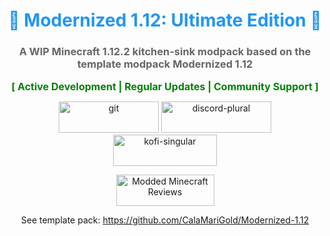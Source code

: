 <h1 style="color: #2196f3; text-align: center;">🚀 <strong>Modernized 1.12: Ultimate Edition 🚀</strong></h1>
<h3 style="color: #666666; text-align: center;">A WIP Minecraft 1.12.2 kitchen-sink modpack based on the template modpack Modernized 1.12</h3>
<p style="text-align: center;"><span style="font-size: 16px;"><strong><span style="color: #008000; font-size: 16px;">[ Active Development | Regular Updates | Community Support ]</span></strong></span></p>
<p style="text-align: center;"><a href="https://github.com/CalaMariGold/Modernized-1.12-Ultimate-Edition" target="_blank" rel="noopener noreferrer"><img src="https://cdn.jsdelivr.net/npm/@intergrav/devins-badges@3/assets/cozy/available/git_64h.png" alt="git" width="160" height="50" /></a> <a href="https://discord.gg/urdscFmnmm" target="_blank" rel="noopener noreferrer"><img style="display: inline; margin-left: auto; margin-right: auto;" src="https://cdn.jsdelivr.net/npm/@intergrav/devins-badges@3/assets/cozy/social/discord-plural_64h.png" alt="discord-plural" width="176" height="50" /></a> <a href="https://ko-fi.com/calamarigoldmodpacks" target="_blank" rel="noopener noreferrer"><img style="display: inline; margin-left: auto; margin-right: auto;" src="https://cdn.jsdelivr.net/npm/@intergrav/devins-badges@3/assets/cozy/donate/kofi-singular_64h.png" alt="kofi-singular" width="166" height="50" /></a></p>
<p style="text-align: center;"><a href="https://mmcreviews.com/all/modpacks/modernized-112/" target="_blank" rel="noopener noreferrer"><img src="https://images-ext-1.discordapp.net/external/6vhMFHqBNp8x1Zp2E4PLBE0fypinEPl_Xz8nsa7cAbo/https/150012028.v2.pressablecdn.com/wp-content/uploads/2024/01/cozy_64h.png" alt="Modded Minecraft Reviews" width="157" height="50" /></a> 
</p>

<p style="text-align: center;">See template pack: <a href="https://github.com/CalaMariGold/Modernized-1.12" target="_blank" rel="noopener noreferrer">https://github.com/CalaMariGold/Modernized-1.12</a></p>

